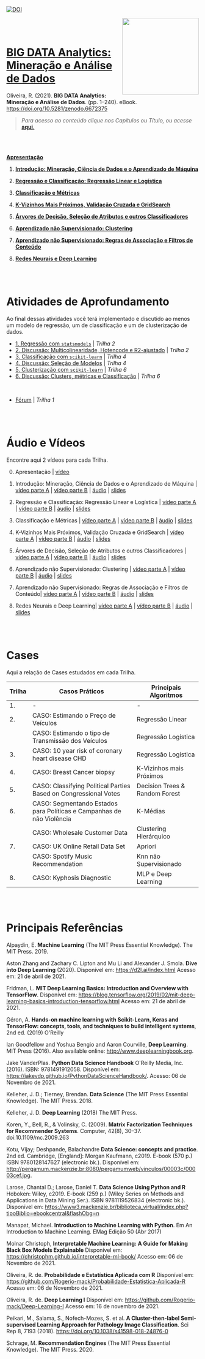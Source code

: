[![DOI](https://zenodo.org/badge/DOI/10.5281/zenodo.6672375.svg)](https://doi.org/10.5281/zenodo.6672375)

<a href="url"><img src="http://meusite.mackenzie.br/rogerio/mackenzie_logo/UPM.2_horizontal_vermelho.jpg" align="right" width="200" ></a>

<br>

<br>

# [BIG DATA Analytics: Mineração e Análise de Dados](https://github.com/Rogerio-mack/BIG_DATA_Analytics_Mineracao_e_Analise_de_Dados)

Oliveira, R. (2021). **BIG DATA Analytics: Mineração e Análise de Dados**. (pp. 1–240). eBook. https://doi.org/10.5281/zenodo.6672375

> *Para acesso ao conteúdo clique nos Capítulos ou Título, ou acesse* [**aqui**.](https://github.com/Rogerio-mack/BIG_DATA_Analytics_Mineracao_e_Analise_de_Dados)

<br>

<br>

[**Apresentação**](https://colab.research.google.com/github/Rogerio-mack/BIG_DATA_Analytics_Mineracao_e_Analise_de_Dados/blob/main/BIG_T0_Apresentacao.ipynb)

1. [**Introdução: Mineração, Ciência de Dados e o Aprendizado de Máquina**](https://colab.research.google.com/github/Rogerio-mack/BIG_DATA_Analytics_Mineracao_e_Analise_de_Dados/blob/main/BIG_T1_Introducao_a_Ciencia_de_Dados_e_ML.ipynb)

2. [**Regressão e Classificação: Regressão Linear e Logística**](https://colab.research.google.com/github/Rogerio-mack/BIG_DATA_Analytics_Mineracao_e_Analise_de_Dados/blob/main/BIG_T2_Regressao_e_Classificacao.ipynb)

3. [**Classificação e Métricas**](https://colab.research.google.com/github/Rogerio-mack/BIG_DATA_Analytics_Mineracao_e_Analise_de_Dados/blob/main/BIG_T3_Classificacao_e_Metricas.ipynb)

4. [**K-Vizinhos Mais Próximos, Validação Cruzada e GridSearch**](https://colab.research.google.com/github/Rogerio-mack/BIG_DATA_Analytics_Mineracao_e_Analise_de_Dados/blob/main/BIG_T4_Knn_CV_GridSearch.ipynb) 

5. [**Árvores de Decisão, Seleção de Atributos e outros Classificadores**](https://colab.research.google.com/github/Rogerio-mack/BIG_DATA_Analytics_Mineracao_e_Analise_de_Dados/blob/main/BIG_T5_DecisionTrees_MutualInfo_others.ipynb)

6. [**Aprendizado não Supervisionado: Clustering**](https://colab.research.google.com/github/Rogerio-mack/BIG_DATA_Analytics_Mineracao_e_Analise_de_Dados/blob/main/BIG_T6_Clustering.ipynb) 

7. [**Aprendizado não Supervisionado: Regras de Associação e Filtros de Conteúdo**](https://colab.research.google.com/github/Rogerio-mack/BIG_DATA_Analytics_Mineracao_e_Analise_de_Dados/blob/main/BIG_T7_Regras_de_Associacao_e_Filtros.ipynb) 

8. [**Redes Neurais e Deep Learning**](https://colab.research.google.com/github/Rogerio-mack/BIG_DATA_Analytics_Mineracao_e_Analise_de_Dados/blob/main/BIG_T8_Modelos_Neurais.ipynb)



<br>

<br> 

# Atividades de Aprofundamento

Ao final dessas atividades você terá implementado e discutido ao menos um modelo de regressão, um de classificação e um de clusterização de dados.

* [1. Regressão com `statsmodels`](https://colab.research.google.com/github/Rogerio-mack/BIG_DATA_Analytics_Mineracao_e_Analise_de_Dados/blob/main/BIG_A1_LinearRegressionStatsmodels.ipynb) | *Trilha 2*
* [2. Discussão: Multicolinearidade, Hotencode e R2-ajustado](https://colab.research.google.com/github/Rogerio-mack/BIG_DATA_Analytics_Mineracao_e_Analise_de_Dados/blob/main/BIG_A2_LinearRegressionDiscussao.ipynb) | *Trilha 2* 
* [3. Classificação com `scikit-learn`](https://colab.research.google.com/github/Rogerio-mack/BIG_DATA_Analytics_Mineracao_e_Analise_de_Dados/blob/main/BIG_A3_Classificacao.ipynb) | *Trilha 4*
* [4. Discussão: Seleção de Modelos](https://colab.research.google.com/github/Rogerio-mack/BIG_DATA_Analytics_Mineracao_e_Analise_de_Dados/blob/main/BIG_A4_ClassificacaoDiscussao.ipynb) | *Trilha 4*
* [5. Clusterização com `scikit-learn`](https://colab.research.google.com/github/Rogerio-mack/BIG_DATA_Analytics_Mineracao_e_Analise_de_Dados/blob/main/BIG_A5_Clustering.ipynb) | *Trilha 6*
* [6. Discussão: Clusters, métricas e Classificação](https://colab.research.google.com/github/Rogerio-mack/BIG_DATA_Analytics_Mineracao_e_Analise_de_Dados/blob/main/BIG_A6_ClusteringDiscussao.ipynb) | *Trilha 6*

<br>

* [Fórum](https://colab.research.google.com/github/Rogerio-mack/BIG_DATA_Analytics_Mineracao_e_Analise_de_Dados/blob/main/BIG_A1_Forum.ipynb) | *Trilha 1*

<br>

<br> 

# Áudio e Vídeos

Encontre aqui 2 vídeos para cada Trilha.

0. Apresentação  | [vídeo](http://meusite.mackenzie.br/rogerio/BIGvideos/BIG_T0.mp4) 

1. Introdução: Mineração, Ciência de Dados e o Aprendizado de Máquina | [vídeo parte A](http://meusite.mackenzie.br/rogerio/BIGvideos/BIG_T1a.mp4) | [vídeo parte B](http://meusite.mackenzie.br/rogerio/BIGvideos/BIG_T1b.mp4) | [áudio](http://meusite.mackenzie.br/rogerio/BIGvideos/BIG_T1a.m4a) | [slides](https://github.com/Rogerio-mack/BIG_DATA_Analytics_Mineracao_e_Analise_de_Dados/raw/main/ppt/BIG_T1.pdf)

2. Regressão e Classificação: Regressão Linear e Logística | [vídeo parte A](http://meusite.mackenzie.br/rogerio/BIGvideos/BIG_T2a.mp4) | [vídeo parte B](http://meusite.mackenzie.br/rogerio/BIGvideos/BIG_T2b.mp4) | [áudio](http://meusite.mackenzie.br/rogerio/BIGvideos/BIG_T2a.m4a) | [slides](https://github.com/Rogerio-mack/BIG_DATA_Analytics_Mineracao_e_Analise_de_Dados/raw/main/ppt/BIG_T2.pdf)

3. Classificação e Métricas | [vídeo parte A](http://meusite.mackenzie.br/rogerio/BIGvideos/BIG_T3a.mp4) | [vídeo parte B](http://meusite.mackenzie.br/rogerio/BIGvideos/BIG_T3b.mp4) | [áudio](http://meusite.mackenzie.br/rogerio/BIGvideos/BIG_T3a.m4a) | [slides](https://github.com/Rogerio-mack/BIG_DATA_Analytics_Mineracao_e_Analise_de_Dados/raw/main/ppt/BIG_T3.pdf)

4. K-Vizinhos Mais Próximos, Validação Cruzada e GridSearch | [vídeo parte A](http://meusite.mackenzie.br/rogerio/BIGvideos/BIG_T4a.mp4) | [vídeo parte B](http://meusite.mackenzie.br/rogerio/BIGvideos/BIG_T4b.mp4) | [áudio](http://meusite.mackenzie.br/rogerio/BIGvideos/BIG_T4a.m4a) | [slides](https://github.com/Rogerio-mack/BIG_DATA_Analytics_Mineracao_e_Analise_de_Dados/raw/main/ppt/BIG_T4.pdf)

5. Árvores de Decisão, Seleção de Atributos e outros Classificadores | [vídeo parte A](http://meusite.mackenzie.br/rogerio/BIGvideos/BIG_T5a.mp4) | [vídeo parte B](http://meusite.mackenzie.br/rogerio/BIGvideos/BIG_T5b.mp4) | [áudio](http://meusite.mackenzie.br/rogerio/BIGvideos/BIG_T5a.m4a) | [slides](https://github.com/Rogerio-mack/BIG_DATA_Analytics_Mineracao_e_Analise_de_Dados/raw/main/ppt/BIG_T5.pdf)

6. Aprendizado não Supervisionado: Clustering | [vídeo parte A](http://meusite.mackenzie.br/rogerio/BIGvideos/BIG_T6a.mp4) | [vídeo parte B](http://meusite.mackenzie.br/rogerio/BIGvideos/BIG_T6b.mp4) | [áudio](http://meusite.mackenzie.br/rogerio/BIGvideos/BIG_T6a.m4a) | [slides](https://github.com/Rogerio-mack/BIG_DATA_Analytics_Mineracao_e_Analise_de_Dados/raw/main/ppt/BIG_T6.pdf)

7. Aprendizado não Supervisionado: Regras de Associação e Filtros de Conteúdo| [vídeo parte A](http://meusite.mackenzie.br/rogerio/BIGvideos/BIG_T7a.mp4) | [vídeo parte B](http://meusite.mackenzie.br/rogerio/BIGvideos/BIG_T7b.mp4) | [áudio](http://meusite.mackenzie.br/rogerio/BIGvideos/BIG_T7a.m4a) | [slides](https://github.com/Rogerio-mack/BIG_DATA_Analytics_Mineracao_e_Analise_de_Dados/raw/main/ppt/BIG_T7.pdf)

8. Redes Neurais e Deep Learning| [vídeo parte A](http://meusite.mackenzie.br/rogerio/BIGvideos/BIG_T8a.mp4) | [vídeo parte B](http://meusite.mackenzie.br/rogerio/BIGvideos/BIG_T8b.mp4) | [áudio](http://meusite.mackenzie.br/rogerio/BIGvideos/BIG_T8a.m4a) | [slides](https://github.com/Rogerio-mack/BIG_DATA_Analytics_Mineracao_e_Analise_de_Dados/raw/main/ppt/BIG_T8.pdf)

<br>
<br>

# Cases

Aqui a relação de Cases estudados em cada Trilha.

| Trilha | Casos Práticos                                                          | Principais Algoritmos          |
|--------|-------------------------------------------------------------------------|--------------------------------|
| 1.     | -                                                                       | -                              |
| 2.     | CASO: Estimando o Preço de   Veículos                                   | Regressão Linear               |
|        | CASO:   Estimando o tipo de Transmissão dos Veículos                    | Regressão Logística            |
| 3.     | CASO: 10 year risk of coronary heart disease CHD                        | Regressão Logística            |
| 4.     | CASO: Breast Cancer biopsy                                              | K-Vizinhos mais Próximos       |
| 5.     | CASO: Classifying Political Parties Based on Congressional Votes        | Decision Trees & Random Forest |
| 6.     | CASO: Segmentando Estados para   Políticas e Campanhas de não Violência | K-Médias                       |
|        | CASO:   Wholesale Customer Data                                         | Clustering Hierárquico         |
| 7.     | CASO: UK Online Retail Data Set                                         | Apriori                        |
|        | CASO:   Spotify Music Recommendation                                    | Knn não Supervisionado         |
| 8.     | CASO: Kyphosis Diagnostic                                               | MLP e Deep Learning            |
<br>

<br> 

# Principais Referências

Alpaydin, E. **Machine Learning** (The MIT Press Essential Knowledge). The MIT Press. 2019.

Aston Zhang and Zachary C. Lipton and Mu Li and Alexander J. Smola. **Dive into Deep Learning** (2020). Disponível em: https://d2l.ai/index.html Acesso em: 21 de abril de 2021.

Fridman, L. **MIT Deep Learning Basics: Introduction and Overview with TensorFlow**. Disponível em: https://blog.tensorflow.org/2019/02/mit-deep-learning-basics-introduction-tensorflow.html Acesso em: 21 de abril de 2021.

Géron, A. **Hands-on machine learning with Scikit-Learn, Keras and TensorFlow: concepts, tools, and techniques to build intelligent systems**, 2nd ed. (2019) O'Reilly

Ian Goodfellow and Yoshua Bengio and Aaron Courville, **Deep Learning**. MIT Press (2016). Also available online: http://www.deeplearningbook.org. 

Jake VanderPlas. **Python Data Science Handbook**  O'Reilly Media, Inc. (2016). ISBN: 9781491912058. Disponível em: https://jakevdp.github.io/PythonDataScienceHandbook/. Acesso: 06 de Novembro de 2021.

Kelleher, J. D.; Tierney, Brendan. **Data Science** (The MIT Press Essential Knowledge). The MIT Press. 2018.

Kelleher, J. D. **Deep Learning** (2018) The MIT Press.

Koren, Y., Bell, R., & Volinsky, C. (2009). **Matrix Factorization Techniques for Recommender Systems**. Computer, 42(8), 30–37. doi:10.1109/mc.2009.263

Kotu, Vijay; Deshpande, Balachandre **Data Science: concepts and practice**. 2nd ed. Cambridge, [England]: Morgan Kaufmann, c2019. E-book (570 p.) ISBN 9780128147627 (electronic bk.). Disponível em: http://pergamum.mackenzie.br:8080/pergamumweb/vinculos/00003c/00003cef.jpg.

Larose, Chantal D.; Larose, Daniel T. **Data Science Using Python and R** Hoboken: Wiley, c2019. E-book (259 p.) (Wiley Series on Methods and Applications in Data Mining Ser.). ISBN 9781119526834 (electronic bk.). Disponível em: https://www3.mackenzie.br/biblioteca_virtual/index.php?tipoBiblio=ebookcentral&flashObg=n

Manapat, Michael. **Introduction to Machine Learning with Python**. Em An Introduction to Machine Learning. EMag Edição 50 (Abr 2017)

Molnar Christoph, **Interpretable Machine Learning: 
A Guide for Making Black Box Models Explainable** Disponível em: https://christophm.github.io/interpretable-ml-book/ Acesso em: 06 de Novembro de 2021.

Oliveira, R. de. **Probabilidade e Estatística Aplicada com R** Disponível em: https://github.com/Rogerio-mack/Probabilidade-Estatistica-Aplicada-R Acesso em: 06 de Novembro de 2021.

Oliveira, R. de. **Deep Learning I** Disponível em: https://github.com/Rogerio-mack/Deep-Learning-I  Acesso em: 16 de novembro de 2021.

Peikari, M., Salama, S., Nofech-Mozes, S. et al. **A Cluster-then-label Semi-supervised Learning Approach for Pathology Image Classification**. Sci Rep 8, 7193 (2018). https://doi.org/10.1038/s41598-018-24876-0 

Schrage, M. **Recommendation Engines** (The MIT Press Essential Knowledge). The MIT Press. 2020.






